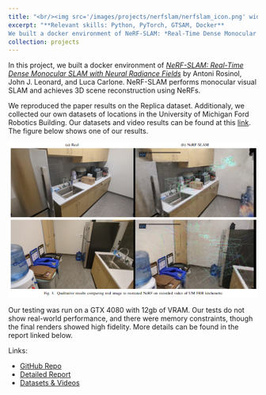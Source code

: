 ```yaml
---
title: "<br/><img src='/images/projects/nerfslam/nerfslam_icon.png' width='50'> NeRF-SLAM Docker"
excerpt: "**Relevant skills: Python, PyTorch, GTSAM, Docker** 
We built a docker environment of NeRF-SLAM: *Real-Time Dense Monocular SLAM with Neural Radiance Fields* by Antoni Rosinol, John J. Leonard, and Luca Carlone. We replicate results in the paper, as well as test on our own datasets."
collection: projects
---
```


In this project, we built a docker environment of [*NeRF-SLAM: Real-Time Dense Monocular SLAM with Neural Radiance Fields*](https://arxiv.org/abs/2210.13641) by Antoni Rosinol, John J. Leonard, and Luca Carlone. NeRF-SLAM performs monocular visual SLAM and achieves 3D scene reconstruction using NeRFs.  

We reproduced the paper results on the Replica dataset. Additionaly, we collected our own datasets of locations in the University of Michigan Ford Robotics Building. Our datasets and video results can be found at this [link](https://drive.google.com/drive/folders/1QP0KsM6KKRtO_wGg9mvceJ_WIQCdat15). The figure below shows one of our results.

<img src="/images/projects/nerfslam/nerfslam_figure.png">

Our testing was run on a GTX 4080 with 12gb of VRAM. Our tests do not show real-world performance, and there were memory constraints, though the final renders showed high fidelity. More details can be found in the report linked below.  


Links:
* [GitHub Repo](https://github.com/sarveshmayil/NeRF-SLAM-docker)
* [Detailed Report](https://hvak.io/files/NeRF_SLAM_Report.pdf)
* [Datasets & Videos](https://drive.google.com/drive/folders/1QP0KsM6KKRtO_wGg9mvceJ_WIQCdat15)